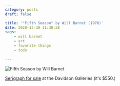 ```yaml
---
category: posts
draft: false

title: '"Fifth Season" by Will Barnet (1976)'
date: 2020-12-30 11:30:58
tags:
    - will barnet
    - art
    - favorite things
    - todo
    
---
```


![Fifth Season by Will Barnet](/misc/b/barnet-fifth-season.jpg)

[Serigraph for sale](https://www.davidsongalleries.com/collections/will-barnet/products/fifth-season) at the Davidson Galleries (it's $550.)
